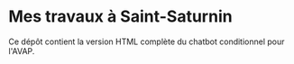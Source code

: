 # Mes travaux à Saint-Saturnin
Ce dépôt contient la version HTML complète du chatbot conditionnel pour l'AVAP.